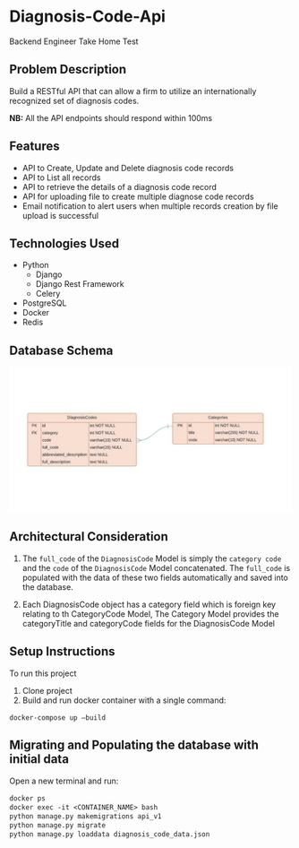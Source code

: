 # Diagnosis-Code-Api
Backend Engineer Take Home Test

## Problem Description
Build a RESTful API that can allow a firm to utilize an internationally recognized set of diagnosis codes.

**NB:** All the API endpoints should respond within 100ms

## Features
* API to Create, Update and Delete diagnosis code records
* API to List all records 
* API to retrieve the details of a diagnosis code record
* API for uploading file to create multiple diagnose code records
* Email notification to alert users when multiple records creation by file upload is successful

## Technologies Used
* Python
    - Django
    - Django Rest Framework
    - Celery
* PostgreSQL
* Docker
* Redis

## Database Schema
![Database schema diagram](static/images/DB_SCHEMA.jpeg)

## Architectural Consideration
1. The ```full_code``` of the ```DiagnosisCode``` Model is simply the ```category code``` and the ```code``` of the ```DiagnosisCode``` Model concatenated. The ```full_code``` is populated with the data of these two fields automatically and saved into the database.

2. Each DiagnosisCode object has a category field which is foreign key relating to th CategoryCode Model, The Category Model provides the categoryTitle and categoryCode fields for the DiagnosisCode Model

## Setup Instructions
To run this project
1. Clone project
2. Build and run docker container with a single command: 
```
docker-compose up —build
```

## Migrating and Populating the database with initial data
Open a new terminal and run:
```
docker ps
docker exec -it <CONTAINER_NAME> bash
python manage.py makemigrations api_v1
python manage.py migrate
python manage.py loaddata diagnosis_code_data.json
```


